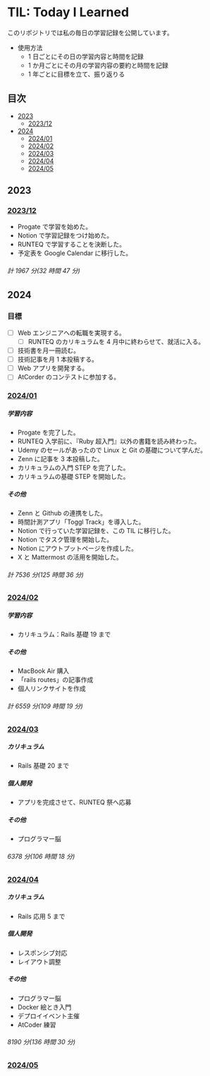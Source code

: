 # TIL: Today I Learned

このリポジトリでは私の毎日の学習記録を公開しています。

- 使用方法
  - 1 日ごとにその日の学習内容と時間を記録
  - 1 か月ごとにその月の学習内容の要約と時間を記録
  - 1 年ごとに目標を立て、振り返りる

## 目次

- [2023](#2023)
  - [2023/12](#202312)
- [2024](#2024)
  - [2024/01](#202401)
  - [2024/02](#202402)
  - [2024/03](#202403)
  - [2024/04](#202404)
  - [2024/05](#202405)

## 2023

### [2023/12](2023/2023_12.md)

- Progate で学習を始めた。
- Notion で学習記録をつけ始めた。
- RUNTEQ で学習することを決断した。
- 予定表を Google Calendar に移行した。

###### 計 1967 分(32 時間 47 分)

## 2024

### 目標

- [ ] Web エンジニアへの転職を実現する。
  - [ ] RUNTEQ のカリキュラムを 4 月中に終わらせて、就活に入る。
- [ ] 技術書を月一冊読む。
- [ ] 技術記事を月 1 本投稿する。
- [ ] Web アプリを開発する。
- [ ] AtCorder のコンテストに参加する。

### [2024/01](2024/2024_01.md)

##### 学習内容

- Progate を完了した。
- RUNTEQ 入学前に、『Ruby 超入門』以外の書籍を読み終わった。
- Udemy のセールがあったので Linux と Git の基礎について学んだ。
- Zenn に記事を 3 本投稿した。
- カリキュラムの入門 STEP を完了した。
- カリキュラムの基礎 STEP を開始した。

##### その他

- Zenn と Github の連携をした。
- 時間計測アプリ「Toggl Track」を導入した。
- Notion で行っていた学習記録を、この TIL に移行した。
- Notion でタスク管理を開始した。
- Notion にアウトプットページを作成した。
- X と Mattermost の活用を開始した。

###### 計 7536 分(125 時間 36 分)

### [2024/02](2024/2024_02.md)

##### 学習内容

- カリキュラム：Rails 基礎 19 まで

##### その他

- MacBook Air 購入
- 「rails routes」の記事作成
- 個人リンクサイトを作成

###### 計 6559 分(109 時間 19 分)

### [2024/03](2024/2024_03.md)

##### カリキュラム

- Rails 基礎 20 まで

##### 個人開発

- アプリを完成させて、RUNTEQ 祭へ応募

##### その他

- プログラマー脳

###### 6378 分(106 時間 18 分)

### [2024/04](2024/2024_04.md)

##### カリキュラム

- Rails 応用 5 まで

##### 個人開発

- レスポンシブ対応
- レイアウト調整

##### その他

- プログラマー脳
- Docker 絵とき入門
- デプロイイベント主催
- AtCoder 練習

###### 8190 分(136 時間 30 分)

### [2024/05](2024/2024_05.md)
